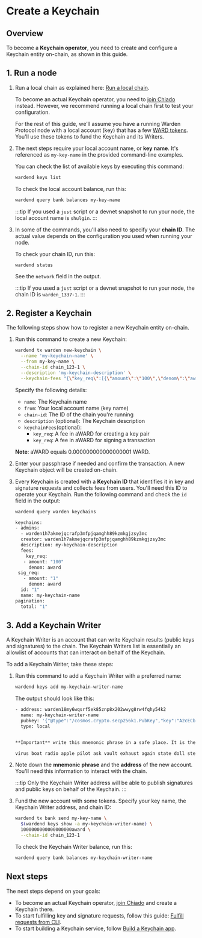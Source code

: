 ﻿---
sidebar_position: 2
---

# Create a Keychain

## Overview

To become a **Keychain operator**, you need to create and configure a Keychain entity on-chain, as shown in this guide.

## 1. Run a node

1. Run a local chain as explained here: [Run a local chain](/operate-a-node/run-a-local-chain).

    To become an actual Keychain operator, you need to [join Chiado](/operate-a-node/chiado-testnet/join-chiado) instead. However, we recommend running a local chain first to test your configuration.

    For the rest of this guide, we'll assume you have a running Warden Protocol node with a local account (key) that has a few [WARD tokens](/tokens/ward-token/ward). You'll use these tokens to fund the Keychain and its Writers.

2. The next steps require your local account name, or **key name**. It's referenced as `my-key-name` in the provided command-line examples.

    You can check the list of available keys by executing this command:

    ```bash
    wardend keys list
    ```
    
    To check the local account balance, run this:
    
    ```bash
    wardend query bank balances my-key-name
    ```
    
    :::tip
    If you used a `just` script or a devnet snapshot to run your node, the local account name is `shulgin`.
    :::

3. In some of the commands, you'll also need to specify your **chain ID**. The actual value depends on the configuration you used when running your node.

    To check your chain ID, run this:

    ```
    wardend status
    ```

    See the `network` field in the output.

    :::tip
    If you used a `just` script or a devnet snapshot to run your node, the chain ID is `warden_1337-1`.
    :::

## 2. Register a Keychain

The following steps show how to register a new Keychain entity on-chain.

1. Run this command to create a new Keychain:

    ```bash
    wardend tx warden new-keychain \
      --name 'my-keychain-name' \
      --from my-key-name \
      --chain-id chain_123-1 \
      --description 'my-keychain-description' \
      --keychain-fees "{\"key_req\":[{\"amount\":\"100\",\"denom\":\"award\"}],\"sig_req\":[{\"amount\":\"1\",\"denom\":\"award\"}]}"
    ```

    Specify the following details:

    - `name`: The Keychain name
    - `from`: Your local account name (key name)
    - `chain-id`: The ID of the chain you're running
    - `description` (optional): The Keychain description
    - `keychainFees`(optional):
         - `key_req`: A fee in aWARD for creating a key pair
         - `key_req`: A fee in aWARD for signing a transaction

    **Note**: aWARD equals 0.000000000000000001 WARD.

2. Enter your passphrase if needed and confirm the transaction. A new Keychain object will be created on-chain.

3. Every Keychain is created with a **Keychain ID** that identifies it in key and signature requests and collects fees from users. You'll need this ID to operate your Keychain. Run the following command and check the `id` field in the output:

   ```bash
   wardend query warden keychains
   ```
   ```bash
   keychains:
   - admins:
     - warden1h7akmejqcrafp3mfpjqamghh89kzmkgjzsy3mc
     creator: warden1h7akmejqcrafp3mfpjqamghh89kzmkgjzsy3mc
     description: my-keychain-description
     fees:
       key_req:
      - amount: "100"
        denom: award
    sig_req:
      - amount: "1"
        denom: award
     id: "1"
     name: my-keychain-name
   pagination:
     total: "1"
   ```

## 3. Add a Keychain Writer

A Keychain Writer is an account that can write Keychain results (public keys and signatures) to the chain. The Keychain Writers list is essentially an allowlist of accounts that can interact on behalf of the Keychain.

To add a Keychain Writer, take these steps:

1. Run this command to add a Keychain Writer with a preferred name:

    ```bash
    wardend keys add my-keychain-writer-name
    ```
    The output should look like this:

    ```bash
    - address: warden18my6wqsrf5ek85znp8x202wwyg8rw4fqhy54k2
      name: my-keychain-writer-name
      pubkey: '{"@type":"/cosmos.crypto.secp256k1.PubKey","key":"A2cECb3ziw5/LzUBUZIChyek3bnGQv/PSXHAH28xd9/Q"}'
      type: local
    
    
    **Important** write this mnemonic phrase in a safe place. It is the only way to recover your account if you ever forget your password.
    
    virus boat radio apple pilot ask vault exhaust again state doll stereo slide exhibit scissors miss attack boat budget egg bird mask more trick
    ```

2. Note down the **mnemonic phrase** and the **address** of the new account. You'll need this information to interact with the chain.

   :::tip
   Only the Keychain Writer address will be able to publish signatures and public keys on behalf of the Keychain.
   :::


3. Fund the new account with some tokens. Specify your key name, the Keychain Writer address, and chain ID:

    ```bash
    wardend tx bank send my-key-name \
      $(wardend keys show -a my-keychain-writer-name) \
      1000000000000000000award \
      --chain-id chain_123-1
    ```

    To check the Keychain Writer balance, run this:
    
    ```bash
    wardend query bank balances my-keychain-writer-name
    ```

## Next steps

The next steps depend on your goals:

- To become an actual Keychain operator, [join Chiado](/operate-a-node/chiado-testnet/join-chiado) and create a Keychain there.
- To start fulfilling key and signature requests, follow this guide: [Fulfill requests from CLI](fulfill-requests-from-cli).
- To start building a Keychain service, follow [Build a Keychain app](../build-a-keychain-app).